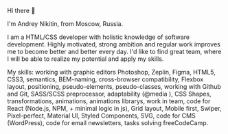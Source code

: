 Hi there 👋

I'm Andrey Nikitin, from Moscow, Russia.

 I am a HTML/CSS developer with holistic knowledge of software development. Highly motivated, strong ambition and regular work improves me to become better and better every day. I'd like to find great team, where I will be able to realize my potential and apply my skills.
 
 My skills: working with graphic editors Photoshop, Zeplin, Figma, HTML5, CSS3, semantics, BEM-naming, cross-browser compatibility, Flexbox layout, positioning, pseudo-elements, pseudo-classes, working with Github and Git, SASS/SCSS preprocessor, adaptability (@media ), CSS Shapes, transformations, animations, animations librarys, work in team, code for React (Node.js, NPM, + minimal logic in js), Grid layout, Mobile first, Swiper, Pixel-perfect, Material UI, Styled Components, SVG, code for CMS (WordPress), code for email newsletters, tasks solving freeCodeCamp.
